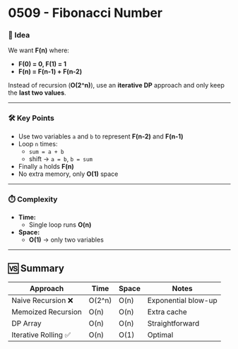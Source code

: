 # 0509 - Fibonacci Number  

### 🧠 Idea  
We want **F(n)** where:  

- **F(0) = 0, F(1) = 1**  
- **F(n) = F(n-1) + F(n-2)**  

Instead of recursion (**O(2^n)**), use an **iterative DP** approach and only keep the **last two values**.  

---

### 🛠️ Key Points  
- Use two variables `a` and `b` to represent **F(n-2)** and **F(n-1)**  
- Loop `n` times:  
  - `sum = a + b`  
  - shift → `a = b`, `b = sum`  
- Finally `a` holds **F(n)**  
- No extra memory, only **O(1)** space  

---

### ⏱️ Complexity  

- **Time:**  
  - Single loop runs **O(n)**  
- **Space:**  
  - **O(1)** → only two variables  

---

## 🆚 Summary  

| Approach              | Time    | Space | Notes |
|-----------------------|---------|-------|-------|
| Naive Recursion ❌    | O(2^n) | O(n) | Exponential blow-up |
| Memoized Recursion    | O(n)   | O(n) | Extra cache |
| DP Array              | O(n)   | O(n) | Straightforward |
| Iterative Rolling ✅  | O(n)   | O(1) | Optimal |
